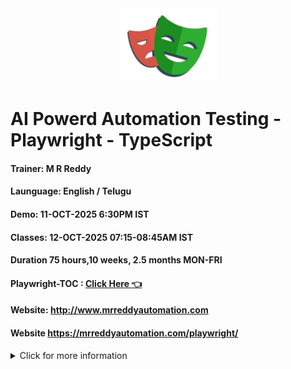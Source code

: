 <div align="center">
  <img src="rrplaywrigh.PNG" alt="Project Screenshot">
</div>


# AI Powerd Automation Testing - Playwright - TypeScript
#### Trainer: M R Reddy
#### Launguage: English / Telugu
#### Demo: 11-OCT-2025 6:30PM IST
#### Classes: 12-OCT-2025 07:15-08:45AM IST
#### Duration 75 hours,10 weeks, 2.5 months MON-FRI
#### Playwright-TOC : **[Click Here 👈 ](profile/content.md)**

#### Website: http://www.mrreddyautomation.com
#### Website https://mrreddyautomation.com/playwright/

<!-- 
<p align="center">
  <img width="48%" src="https://github-readme-stats.vercel.app/api?username=eddiejaoude&show_icons=true&theme=tokyonight" />
  <img width="48%" src="https://github-readme-streak-stats.herokuapp.com/?user=eddiejaoude&theme=tokyonight" />
</p> -->

<details>
  <summary>Click for more information</summary>
  This is more description 
</details>